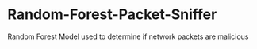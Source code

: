 # Random-Forest-Packet-Sniffer
Random Forest Model used to determine if network packets are malicious
